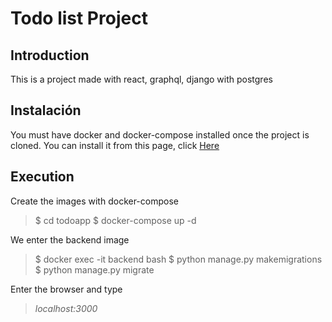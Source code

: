 # Todo list Project
## Introduction
This is a project made with react, graphql, django with postgres
## Instalación
You must have docker and docker-compose installed once the project is cloned. You can install it from this page, click [Here](https://docs.docker.com/get-started/ "Here")
## Execution
Create the images with docker-compose
> $ cd todoapp
> $ docker-compose up -d

We enter the backend image

> $ docker exec -it backend bash
> $ python manage.py makemigrations
> $ python manage.py migrate

Enter the browser and type
> *localhost:3000*
